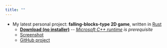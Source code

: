 ```yaml
---
title: ""
---
```

- My latest personal project: **falling-blocks-type 2D game**, written in [Rust](https://www.rust-lang.org)
  - [**Download (no installer)**](https://github.com/rdrmic/color-columns/raw/main/dist/color-columns-v018.zip) *-- [Microsoft C++ runtime](https://docs.microsoft.com/en-us/cpp/windows/latest-supported-vc-redist?view=msvc-170#visual-studio-2015-2017-2019-and-2022) is prerequisite*
  - [Screenshot](https://github.com/rdrmic/color-columns/raw/main/github-resources/cc_gameplay.png)
  - [GitHub project](https://github.com/rdrmic/color-columns#color-columns)

<!--- - Here you can get my CV (en) in [PDF](docs/CV_Rade_Drmic-EN.pdf) -->
<!--- - Usually it's here, but my CV is being updated right now... :) -->
